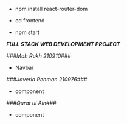 - npm install react-router-dom

- cd frontend 
- npm start

***FULL STACK WEB DEVELOPMENT PROJECT***

###*Mah Rukh 210910*###
- Navbar 

###*Javeria Rehman 210976*###
- component

###*Qurat ul Ain*###
- component

